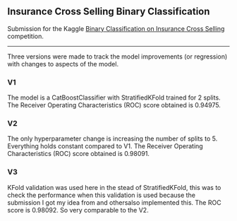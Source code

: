 ## Insurance Cross Selling Binary Classification
Submission for the Kaggle [Binary Classification on Insurance Cross Selling](https://www.kaggle.com/competitions/playground-series-s4e7) competition.

---------------- 

Three versions were made to track the model improvements (or regression) with changes to aspects of the model.


### V1
The model is a CatBoostClassifier with StratifiedKFold trained for 2 splits.
The Receiver Operating Characteristics (ROC) score obtained is 0.94975.

### V2
The only hyperparameter change is increasing the number of splits to 5. Everything holds constant compared to V1.
The Receiver Operating Characteristics (ROC) score obtained is 0.98091.

### V3
KFold validation was used here in the stead of StratifiedKFold, this was to check the performance when this validation is used because the submission I got my idea from and othersalso implemented this.
The ROC score is 0.98092. So very comparable to the V2.
